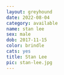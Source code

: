 ```yaml
---
layout: greyhound
date: 2022-08-04
category: available
name: stan lee
sex: male
dob: 2017-11-15
color: brindle
cats: yes
title: Stan Lee
pic: stan-lee.jpg
---
```


